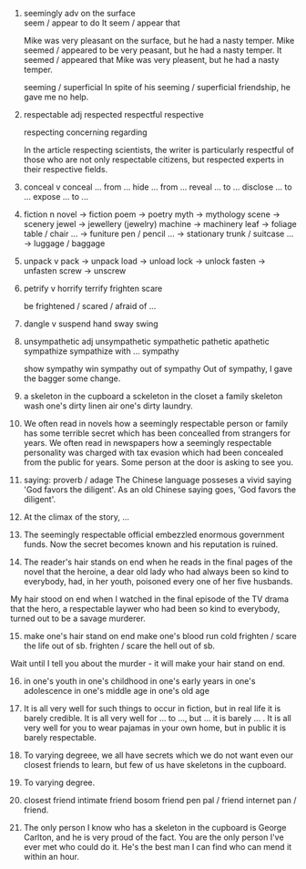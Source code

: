 
1. seemingly adv
   on the surface   
   seem / appear to do
   It seem / appear that
   
   Mike was very pleasant on the surface, but he had a nasty temper.
   Mike seemed / appeared to be very peasant, but he had a nasty temper.
   It seemed / appeared that Mike was very pleasent, but he had a nasty temper.
   
   seeming / superficial
   In spite of his seeming / superficial friendship, he gave me no help.

2. respectable adj
   respected
   respectful
   respective
   
   respecting
   concerning
   regarding
   
   In the article respecting scientists, the writer is particularly respectful of those who are not only respectable citizens, but respected experts in their respective fields.
   
3. conceal v
   conceal ... from ...
   hide ... from ...
   reveal ... to ...
   disclose ... to ...
   expose ... to ...
   
4. fiction n
   novel -> fiction
   poem -> poetry
   myth -> mythology
   scene -> scenery
   jewel -> jewellery (jewelry)
   machine -> machinery
   leaf -> foliage
   table / chair ... -> funiture
   pen / pencil ... -> stationary
   trunk / suitcase ... -> luggage / baggage

5. unpack v
   pack -> unpack
   load -> unload
   lock -> unlock
   fasten -> unfasten
   screw -> unscrew
   
6. petrify v
   horrify
   terrify
   frighten
   scare
   
   be frightened / scared / afraid of ...

7. dangle v
   suspend 
   hand
   sway
   swing
   
8. unsympathetic adj
   unsympathetic
   sympathetic
   pathetic 
   apathetic   
   sympathize
   sympathize with ...
   sympathy
   
   show sympathy
   win sympathy
   out of sympathy
   Out of sympathy, I gave the bagger some change.

9. a skeleton in the cupboard
   a sckeleton in the closet
   a family skeleton
   wash one's dirty linen
   air one's dirty laundry.
   
10. We often read in novels how a seemingly respectable person or family has some terrible secret which has been concealled from strangers for years.
   We often read in newspapers how a seemingly respectable personality was charged with tax evasion which had been concealed from the public for years.
   Some person at the door is asking to see you.
   
11. saying: proverb / adage
   The Chinese language posseses a vivid saying 'God favors the diligent'.
   As an old Chinese saying goes, 'God favors the diligent'.

12. At the climax of the story, ...

13. The seemingly respectable official embezzled enormous government funds. Now the secret becomes known and his reputation is ruined.

14. The reader's hair stands on end when he reads in the final pages of the novel that the heroine, a dear old lady who had always been so kind to everybody, had, in her youth, poisoned every one of her five husbands.

   My hair stood on end when I watched in the final episode of the TV drama that the hero, a respectable laywer who had been so kind to everybody, turned out to be a savage murderer.   

15. make one's hair stand on end
    make one's blood run cold
    frighten / scare the life out of sb.
    frighten / scare the hell out of sb.
    
   Wait until I tell you about the murder - it will make your hair stand on end.

16. in one's youth
    in one's childhood
    in one's early years
    in one's adolescence
    in one's middle age
    in one's old age

17. It is all very well for such things to occur in fiction, but in real life it is barely credible.
    It is all very well for ... to ..., but ... it is barely ... .
    It is all very well for you to wear pajamas in your own home, but in public it is barely respectable.

18. To varying degreee, we all have secrets which we do not want even our closest friends to learn, but few of us have skeletons in the cupboard.

19. To varying degree.

20. closest friend
    intimate friend
    bosom friend
    pen pal / friend
    internet pan / friend.

21. The only person I know who has a skeleton in the cupboard is George Carlton, and he is very proud of the fact.
    You are the only person I've ever met who could do it.
    He's the best man I can find who can mend it within an hour.
        
    

    
    
           
   
   




   
   



   
   
    
   
   
   
       
   
      
   

      

       
   
   
   
   
   
   
   
   